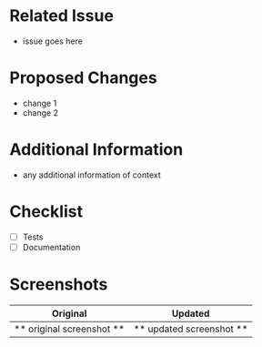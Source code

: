 # Related Issue
- issue goes here

# Proposed Changes
- change 1
- change 2

# Additional Information
- any additional information of context

# Checklist
- [ ] Tests
- [ ] Documentation

# Screenshots

Original  | Updated
:-----:  | :-----:
** original screenshot ** | ** updated screenshot ** |
